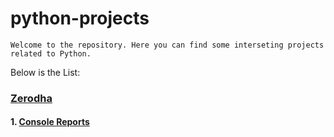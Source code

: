 # python-projects
```
Welcome to the repository. Here you can find some interseting projects related to Python.
```

Below is the List:
### [Zerodha](https://github.com/venkatdurgempudi/python-projects/tree/main/zerodha)
  #### 1. [Console Reports](https://github.com/venkatdurgempudi/python-projects/tree/main/zerodha/console-reports)
